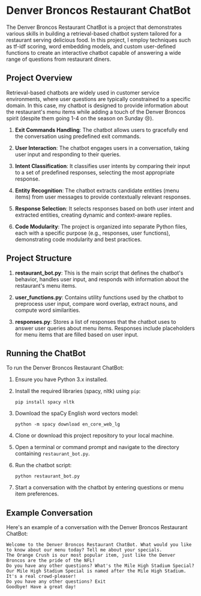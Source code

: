 # Denver Broncos Restaurant ChatBot

The Denver Broncos Restaurant ChatBot is a project that demonstrates various skills in building a retrieval-based chatbot system tailored for a restaurant serving delicious food. In this project, I employ techniques such as tf-idf scoring, word embedding models, and custom user-defined functions to create an interactive chatbot capable of answering a wide range of questions from restaurant diners.

## Project Overview

Retrieval-based chatbots are widely used in customer service environments, where user questions are typically constrained to a specific domain. In this case, my chatbot is designed to provide information about the restaurant's menu items while adding a touch of the Denver Broncos spirit (despite them going 1-4 on the season on Sunday 😢).

1. **Exit Commands Handling**: The chatbot allows users to gracefully end the conversation using predefined exit commands.

2. **User Interaction**: The chatbot engages users in a conversation, taking user input and responding to their queries.

3. **Intent Classification**: It classifies user intents by comparing their input to a set of predefined responses, selecting the most appropriate response.

4. **Entity Recognition**: The chatbot extracts candidate entities (menu items) from user messages to provide contextually relevant responses.

5. **Response Selection**: It selects responses based on both user intent and extracted entities, creating dynamic and context-aware replies.

6. **Code Modularity**: The project is organized into separate Python files, each with a specific purpose (e.g., responses, user functions), demonstrating code modularity and best practices.

## Project Structure

1. **restaurant_bot.py**: This is the main script that defines the chatbot's behavior, handles user input, and responds with information about the restaurant's menu items.

2. **user_functions.py**: Contains utility functions used by the chatbot to preprocess user input, compare word overlap, extract nouns, and compute word similarities.

3. **responses.py**: Stores a list of responses that the chatbot uses to answer user queries about menu items. Responses include placeholders for menu items that are filled based on user input.

## Running the ChatBot

To run the Denver Broncos Restaurant ChatBot:

1. Ensure you have Python 3.x installed.

2. Install the required libraries (spacy, nltk) using `pip`:

   ```
   pip install spacy nltk
   ```

3. Download the spaCy English word vectors model:

   ```
   python -m spacy download en_core_web_lg
   ```

4. Clone or download this project repository to your local machine.

5. Open a terminal or command prompt and navigate to the directory containing `restaurant_bot.py`.

6. Run the chatbot script:

   ```
   python restaurant_bot.py
   ```

7. Start a conversation with the chatbot by entering questions or menu item preferences.

## Example Conversation

Here's an example of a conversation with the Denver Broncos Restaurant ChatBot:

```
Welcome to the Denver Broncos Restaurant ChatBot. What would you like to know about our menu today? Tell me about your specials.
The Orange Crush is our most popular item, just like the Denver Broncos are the pride of the NFL!
Do you have any other questions? What's the Mile High Stadium Special?
Our Mile High Stadium Special is named after the Mile High Stadium. It's a real crowd-pleaser!
Do you have any other questions? Exit
Goodbye! Have a great day!
```
